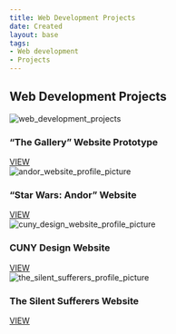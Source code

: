 ```yaml
---
title: Web Development Projects
date: Created
layout: base
tags:
- Web development
- Projects
---
```


<h2 class="section-head">Web Development Projects</h2>
<section class="grid">

  <article class="card">
    <div class="card__img"><img src="/images/web_development_projects.png" alt="web_development_projects"></div>
    <div class="card__content">
      <h1 class="card__header">“The Gallery” Website Prototype</h1>
      <a href="/the_gallery_website_prototype" button class="card__btn">VIEW</a>
    </div>
  </article>

  <article class="card">
    <div class="card__img"><img src="/images/andor_website_profile_picture.png" alt="andor_website_profile_picture">
    </div>
    <div class="card__content">
      <h1 class="card__header">“Star Wars: Andor” Website</h1>
      <a href="/star_ wars_andor_website" button class="card__btn">VIEW</a>
    </div>
  </article>

  <article class="card">
    <div class="card__img"><img src="/images/cuny_design_website_profile_picture.png"
        alt="cuny_design_website_profile_picture"></div>
    <div class="card__content">
      <h1 class="card__header">CUNY Design Website</h1>
      <a href="/cuny_design_website" button class="card__btn">VIEW</a>
    </div>
  </article>

  <article class="card">
    <div class="card__img"><img src="/images/the_silent_sufferers_profile_picture.png"
        alt="the_silent_sufferers_profile_picture"></div>
    <div class="card__content">
      <h1 class="card__header">The Silent Sufferers Website</h1>
      <a href="/the_silent_sufferers_website" button class="card__btn">VIEW</a>
    </div>
  </article>

</section>